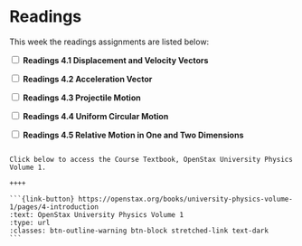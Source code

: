 # Readings

This week the readings assignments are listed below:

<label><input type="checkbox" id="week04_reading1" class="box"> **Readings 4.1 Displacement and Velocity Vectors** </input></label> 

<label><input type="checkbox" id="week04_reading2" class="box"> **Readings 4.2 Acceleration Vector** </input></label> 

<label><input type="checkbox" id="week04_reading3" class="box"> **Readings 4.3 Projectile Motion** </input></label> 

<label><input type="checkbox" id="week04_reading4" class="box"> **Readings 4.4 Uniform Circular Motion** </input></label> 

<label><input type="checkbox" id="week04_reading5" class="box"> **Readings 4.5 Relative Motion in One and Two Dimensions** </input></label> 

````{panels}

Click below to access the Course Textbook, OpenStax University Physics Volume 1.

++++ 

```{link-button} https://openstax.org/books/university-physics-volume-1/pages/4-introduction
:text: OpenStax University Physics Volume 1
:type: url
:classes: btn-outline-warning btn-block stretched-link text-dark
```
````


